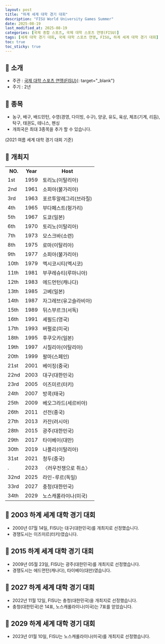 ```yaml
---
layout: post
title: "하계 세계 대학 경기 대회"
description: "FISU World University Games Summer"
date: 2025-08-19
last_modified_at: 2025-08-19
categories: [국제 종합 스포츠, 국제 대학 스포츠 연맹(FISU)]
tags: [세계 대학 경기 대회, 국제 대학 스포츠 연맹, FISU, 하계 세계 대학 경기 대회]
toc: true
toc_sticky: true
---
```

## 📜 소개
* 주관 : [국제 대학 스포츠 연맹(FISU)](https://www.fisu.net/){: target="_blank"}
* 주기 : 2년

## 📜 종목
* 농구, 배구, 배드민턴, 수영(경영, 다이빙, 수구), 양궁, 유도, 육상, 체조(기계, 리듬), 탁구, 태권도, 테니스, 펜싱
* 개최국은 최대 3종목을 추가 할 수 있습니다.

(2021 여름 세계 대학 경기 대회 기준)

## 📜 개최지

<html>

<head>
    <meta charset="UTF-8">
</head>

<body>
    <table>
        <tr class="header-row">
            <th class="col-no">NO.</th>
            <th class="col-year">Year</th>
            <th class="col-host">Host</th>
        </tr>
        <tr>
            <td>1st</td>
            <td>1959</td>
            <td>토리노(이탈리아)</td>
        </tr>
        <tr>
            <td>2nd</td>
            <td>1961</td>
            <td>소피아(불가리아)</td>
        </tr>
        <tr>
            <td>3rd</td>
            <td>1963</td>
            <td>포르투알레그리(브라질)</td>
        </tr>
        <tr>
            <td>4th</td>
            <td>1965</td>
            <td>부다페스트(헝가리)</td>
        </tr>
        <tr>
            <td>5th</td>
            <td>1967</td>
            <td>도쿄(일본)</td>
        </tr>
        <tr>
            <td>6th</td>
            <td>1970</td>
            <td>토리노(이탈리아)</td>
        </tr>
        <tr>
            <td>7th</td>
            <td>1973</td>
            <td>모스크바(소련)</td>
        </tr>
        <tr>
            <td>8th</td>
            <td>1975</td>
            <td>로마(이탈리아)</td>
        </tr>
        <tr>
            <td>9th</td>
            <td>1977</td>
            <td>소피아(불가리아)</td>
        </tr>
        <tr>
            <td>10th</td>
            <td>1979</td>
            <td>멕시코시티(멕시코)</td>
        </tr>
        <tr>
            <td>11th</td>
            <td>1981</td>
            <td>부쿠레슈티(루마니아)</td>
        </tr>
        <tr>
            <td>12th</td>
            <td>1983</td>
            <td>에드먼턴(캐나다)</td>
        </tr>
        <tr>
            <td>13th</td>
            <td>1985</td>
            <td>고베(일본)</td>
        </tr>
        <tr>
            <td>14th</td>
            <td>1987</td>
            <td>자그레브(유고슬라비아)</td>
        </tr>
        <tr>
            <td>15th</td>
            <td>1989</td>
            <td>뒤스부르크(서독)</td>
        </tr>
        <tr>
            <td>16th</td>
            <td>1991</td>
            <td>셰필드(영국)</td>
        </tr>
        <tr>
            <td>17th</td>
            <td>1993</td>
            <td>버펄로(미국)</td>
        </tr>
        <tr>
            <td>18th</td>
            <td>1995</td>
            <td>후쿠오카(일본)</td>
        </tr>
        <tr>
            <td>19th</td>
            <td>1997</td>
            <td>시칠리아(이탈리아)</td>
        </tr>
        <tr>
            <td>20th</td>
            <td>1999</td>
            <td>팔마(스페인)</td>
        </tr>
        <tr>
            <td>21st</td>
            <td>2001</td>
            <td>베이징(중국)</td>
        </tr>
        <tr class="korea-host-bg">
            <td><span class="korea-host">22nd</span></td>
            <td><span class="korea-host">2003</span></td>
            <td><span class="korea-host">대구(대한민국)</span></td>
        </tr>
        <tr>
            <td>23rd</td>
            <td>2005</td>
            <td>이즈미르(터키)</td>
        </tr>
        <tr>
            <td>24th</td>
            <td>2007</td>
            <td>방콕(태국)</td>
        </tr>
        <tr>
            <td>25th</td>
            <td>2009</td>
            <td>베오그라드(세르비아)</td>
        </tr>
        <tr>
            <td>26th</td>
            <td>2011</td>
            <td>선전(중국)</td>
        </tr>
        <tr>
            <td>27th</td>
            <td>2013</td>
            <td>카잔(러시아)</td>
        </tr>
        <tr class="korea-host-bg">
            <td><span class="korea-host">28th</span></td>
            <td><span class="korea-host">2015</span></td>
            <td><span class="korea-host">광주(대한민국)</span></td>
        </tr>
        <tr>
            <td>29th</td>
            <td>2017</td>
            <td>타이베이(대만)</td>
        </tr>
        <tr>
            <td>30th</td>
            <td>2019</td>
            <td>나폴리(이탈리아)</td>
        </tr>
        <tr>
            <td>31st</td>
            <td>2021</td>
            <td>청두(중국)</td>
        </tr>
        <tr>
            <td>.</td>
            <td>2023</td>
            <td>〈러우전쟁으로 취소〉</td>
        </tr>
        <tr>
            <td>32nd</td>
            <td>2025</td>
            <td>라인-루르(독일)</td>
        </tr>
        <tr class="korea-host-bg">
            <td><span class="korea-host">33rd</span></td>
            <td><span class="korea-host">2027</span></td>
            <td><span class="korea-host">충청(대한민국)</span></td>
        </tr>
        <tr>
            <td>34th</td>
            <td>2029</td>
            <td>노스캐롤라이나(미국)</td>
        </tr>
    </table>
</body>

</html>

## 📜 2003 하계 세계 대학 경기 대회
* 2000년 07월 14일, FISU는 <span class="korea-host">대구(대한민국)</span>를 개최지로 선정했습니다.
* 경쟁도시는 이즈미르(터키)였습니다.

## 📜 2015 하계 세계 대학 경기 대회
* 2009년 05월 23일, FISU는 <span class="korea-host">광주(대한민국)</span>를 개최지로 선정했습니다.
* 경쟁도시는 에드먼턴(캐나다), 타이베이(대만)였습니다.

## 📜 2027 하계 세계 대학 경기 대회
* 2022년 11월 12일, FISU는 <span class="korea-host">충청(대한민국)</span>을 개최지로 선정했습니다.
* <span class="korea-host">충청(대한민국)</span>은 14표, 노스캐롤라이나(미국)는 7표를 얻었습니다.

## 📜 2029 하계 세계 대학 경기 대회
* 2023년 01월 10일, FISU는 <span class="foreign-host">노스캐롤라이나(미국)</span>를 개최지로 선정했습니다.
